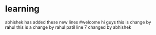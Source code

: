 # learning
abhishek has added these new lines
#welcome
hi guys
this is change by rahul
this is a change by rahul patil
line 7 changed by abhishek  

